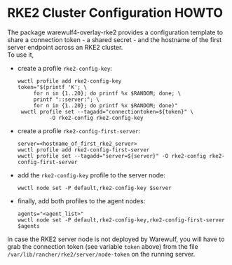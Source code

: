 # RKE2 Cluster Configuration HOWTO

The package warewulf4-overlay-rke2 provides a configuration template
to share a connection token - a shared secret - and the hostname of
the first server endpoint across an RKE2 cluster.  
To use it,

- create a profile `rke2-config-key`:

    ```
	wwctl profile add rke2-config-key
	token="$(printf 'K'; \
         for n in {1..20}; do printf %x $RANDOM; done; \
         printf "::server:"; \
         for n in {1..20}; do printf %x $RANDOM; done)"
	 wwctl profile set --tagadd="connectiontoken=${token}" \
              -O rke2-config rke2-config-key
    ```
- create a profile `rke2-config-first-server`:

	```
    server=<hostname_of_first_rke2_server>
	wwctl profile add rke2-config-first-server
	wwctl profile set --tagadd="server=${server}" -O rke2-config rke2-config-first-server

	```
- add the `rke2-config-key` profile to the server node:

    ```
	wwctl node set -P default,rke2-config-key $server

	```
- finally, add both profiles to the agent nodes:

	```
	agents="<agent_list>"
	wwctl node set -P default,rke2-config-key,rke2-config-first-server $agents
	```

In case the RKE2 server node is not deployed by Warewulf, you will
have to grab the connection token (see variable `token` above) from
the file `/var/lib/rancher/rke2/server/node-token` on the running
server.
